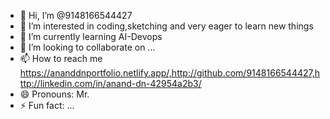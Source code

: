 - 👋 Hi, I’m @9148166544427
- 👀 I’m interested in coding,sketching and very eager to learn new things
- 🌱 I’m currently learning AI-Devops
- 💞️ I’m looking to collaborate on ...
- 📫 How to reach me https://ananddnportfolio.netlify.app/,http://github.com/9148166544427,http://linkedin.com/in/anand-dn-42954a2b3/
- 😄 Pronouns: Mr.
- ⚡ Fun fact: ...

<!---
9148166544427/9148166544427 is a ✨ special ✨ repository because its `README.md` (this file) appears on your GitHub profile.
You can click the Preview link to take a look at your changes.
--->
